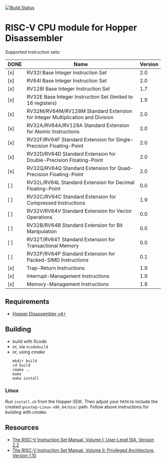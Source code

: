 [![Build Status](https://travis-ci.org/makigumo/RISCV.svg?branch=master)](https://travis-ci.org/makigumo/RISCV)

# RISC-V CPU module for Hopper Disassembler

Supported instruction sets:

DONE | Name | Version
-----|------|--------
[x] | RV32I Base Integer Instruction Set | 2.0
[x] | RV64I Base Integer Instruction Set | 2.0
[x] | RV128I Base Integer Instruction Set | 1.7
[x] | RV32E Base Integer Instruction Set (limited to 16 registers) | 1.9
[x] | RV32M/RV64M/RV128M Standard Extension for Integer Multiplication and Division | 2.0
[x] | RV32A/RV64A/RV128A Standard Extension for Atomic Instructions | 2.0
[x] | RV32F/RV64F Standard Extension for Single-Precision Floating-Point | 2.0
[x] | RV32D/RV64D Standard Extension for Double-Precision Floating-Point | 2.0
[x] | RV32Q/RV64Q Standard Extension for Quad-Precision Floating-Point | 2.0
[ ] | RV32L/RV64L Standard Extension for Decimal Floating-Point | 0.0
[ ] | RV32C/RV64C Standard Extension for Compressed Instructions | 1.9
[ ] | RV32V/RV64V Standard Extension for Vector Operations | 0.0
[ ] | RV32B/RV64B Standard Extension for Bit Manipulation | 0.0
[ ] | RV32T/RV64T Standard Extension for Transactional Memory | 0.0
[ ] | RV32P/RV64P Standard Extension for Packed-SIMD Instructions | 0.1
[x] | Trap-Return Instructions | 1.9
[x] | Interrupt-Management Instructions | 1.9
[x] | Memory-Management Instructions | 1.9

## Requirements

* [Hopper Disassembler v4+](https://www.hopperapp.com/)

## Building

* build with Xcode
* or, via `xcodebuild`
* or, using *cmake*
    ```
    mkdir build
    cd build
    cmake ..
    make
    make install
    ```
    
### Linux

Run `install.sh` from the Hopper-SDK.
Then adjust your `PATH` to include the created `gnustep-Linux-x86_64/bin/` path.
Follow above instructions for building with *cmake*.

## Resources

* [The RISC-V Instruction Set Manual, Volume I: User-Level ISA, Version 2.2](https://github.com/riscv/riscv-isa-manual/releases/tag/riscv-user-2.2)
* [The RISC-V Instruction Set Manual, Volume II: Privileged Architecture, Version 1.10](https://github.com/riscv/riscv-isa-manual/releases/tag/riscv-priv-1.10)

